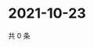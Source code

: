 # 2021-10-23

共 0 条

<!-- BEGIN WEIBO -->
<!-- 最后更新时间 Sat Oct 23 2021 20:12:19 GMT+0800 (China Standard Time) -->

<!-- END WEIBO -->
